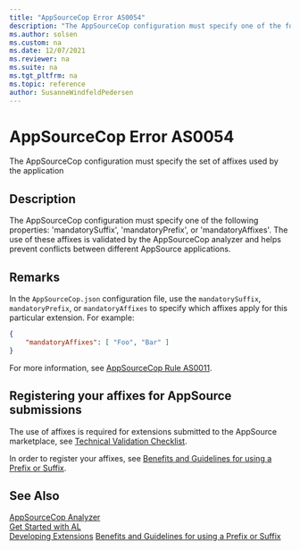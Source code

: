```yaml
---
title: "AppSourceCop Error AS0054"
description: "The AppSourceCop configuration must specify one of the following properties: 'mandatorySuffix', 'mandatoryPrefix', or 'mandatoryAffixes'."
ms.author: solsen
ms.custom: na
ms.date: 12/07/2021
ms.reviewer: na
ms.suite: na
ms.tgt_pltfrm: na
ms.topic: reference
author: SusanneWindfeldPedersen
---
```

[//]: # (START>DO_NOT_EDIT)
[//]: # (IMPORTANT:Do not edit any of the content between here and the END>DO_NOT_EDIT.)
[//]: # (Any modifications should be made in the .xml files in the ModernDev repo.)
# AppSourceCop Error AS0054
The AppSourceCop configuration must specify the set of affixes used by the application

## Description
The AppSourceCop configuration must specify one of the following properties: 'mandatorySuffix', 'mandatoryPrefix', or 'mandatoryAffixes'. The use of these affixes is validated by the AppSourceCop analyzer and helps prevent conflicts between different AppSource applications.

[//]: # (IMPORTANT: END>DO_NOT_EDIT)

## Remarks

In the `AppSourceCop.json` configuration file, use the `mandatorySuffix`, `mandatoryPrefix`, or `mandatoryAffixes` to specify which affixes apply for this particular extension. For example:

```json
{
    "mandatoryAffixes": [ "Foo", "Bar" ]
}
```

For more information, see [AppSourceCop Rule AS0011](appsourcecop-as0011.md).

## Registering your affixes for AppSource submissions

The use of affixes is required for extensions submitted to the AppSource marketplace, see [Technical Validation Checklist](../devenv-checklist-submission.md).

In order to register your affixes, see [Benefits and Guidelines for using a Prefix or Suffix](../../compliance/apptest-prefix-suffix.md).

## See Also  

[AppSourceCop Analyzer](appsourcecop.md)  
[Get Started with AL](../devenv-get-started.md)  
[Developing Extensions](../devenv-dev-overview.md)
[Benefits and Guidelines for using a Prefix or Suffix](../../compliance/apptest-prefix-suffix.md)
